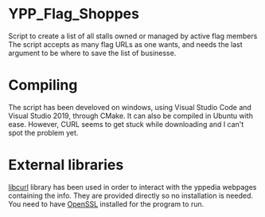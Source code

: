 # YPP_Flag_Shoppes

Script to create a list of all stalls owned or managed by active flag members
The script accepts as many flag URLs as one wants, and needs the last argument to be where to save the list of businesse.

# Compiling

The script has been develoved on windows, using Visual Studio Code and Visual Studio 2019, through CMake.
It can also be compiled in Ubuntu with ease. However, CURL seems to get stuck while downloading and I can't spot the problem yet.

# External libraries

[libcurl](https://curl.haxx.se/libcurl/) library has been used in order to interact with the yppedia webpages containing the info. They are provided directly so no installation is needed.
You need to have [OpenSSL](https://slproweb.com/products/Win32OpenSSL.html) installed for the program to run.
